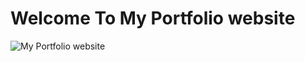 # Welcome To My Portfolio website
![ My Portfolio website](./My-Official-Website/src/images/screenshotPortfolio.jpeg)